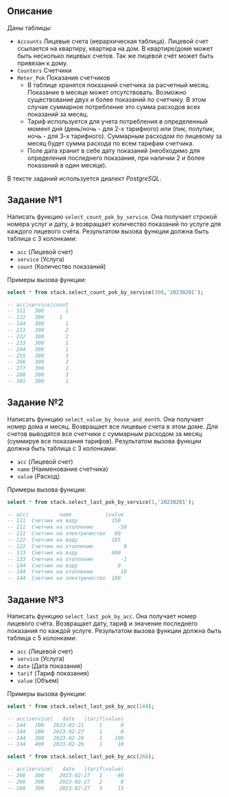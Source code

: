 ## Описание

Даны таблицы:
- `Accounts` Лицевые счета (иерархическая таблица). Лицевой счет ссылается на квартиру, квартира на дом. В квартире/доме может быть несколько лицевых счетов. Так же лицевой счёт может быть привязан к дому.
- `Counters` Счетчики
- `Meter_Pok` Показания счетчиков
  - В таблице хранятся показаний счетчика за расчетный месяц. Показание в месяце может отсутствовать. Возможно существование двух и более показаний по счетчику. В этом случае суммарное потребление это сумма расходов всех показаний за месяц.
  - Тариф используется для учета потребления в определенный момент дня (день/ночь - для 2-х тарифного) или (пик, полупик, ночь - для 3-х тарифного). Суммарным расходом по лицевому за месяц будет сумма расхода по всем тарифам счетчика.
  - Поле дата хранит в себе дату показаний (необходимо для определения последнего показания, при наличии 2 и более показаний в один месяце).

В тексте заданий используется диалект _PostgreSQL_.

## Задание №1

Написать функцию `select_count_pok_by_service`. Она получает строкой номера услуг и дату, а возвращает количество показаний по услуге для каждого лицевого счёта. Результатом вызова функции должна быть таблица с 3 колонками:
- `acc` (Лицевой счет)
- `service` (Услуга)
- `count` (Количество показаний)

Примеры вызова функции:
```SQL
select * from stack.select_count_pok_by_service(300,'20230201');

-- acc|service|count
-- 111	 300	   1
-- 122   300     1
-- 144	 300	   1
-- 211	 300	   2
-- 222	 300	   2
-- 233	 300	   1
-- 244	 300	   1
-- 255	 300	   3
-- 266	 300	   3
-- 277	 300	   2
-- 288	 300	   3
-- 301	 300	   1
```

## Задание №2

Написать функцию `select_value_by_house_and_month`. Она получает номер дома и месяц. Возвращает все лицевые счета в этом доме. Для счетов выводятся все счетчики с суммарным расходом за месяц (суммируя все показания тарифов). Результатом вызова функции должна быть таблица с 3 колонками:

- `acc` (Лицевой счет)
- `name` (Наименование счетчика)
- `value` (Расход)

Примеры вызова функции:
```SQL
select * from stack.select_last_pok_by_service(1,'20230201');

-- acc|          name           |value
-- 111	Счетчик на воду	          150
-- 111	Счетчик на отопление	    -50
-- 111	Счетчик на электричество   80
-- 122	Счетчик на воду	          105
-- 122	Счетчик на отопление	      0
-- 133	Счетчик на воду	          900
-- 133	Счетчик на отопление	     -1
-- 144	Счетчик на воду	            0
-- 144	Счетчик на отопление	     10
-- 144	Счетчик на электричество  100
```

## Задание №3
Написать функцию `select_last_pok_by_acc`. Она получает номер лицевого счёта. Возвращает дату, тариф и значение последнего показания по каждой услуге. Результатом вызова функции должна быть таблица с 5 колонками:

- `acc` (Лицевой счет)
- `service` (Услуга)
- `date` (Дата показания)
- `tarif` (Тариф показания)
- `value` (Объем)

Примеры вызова функции:
```SQL
select * from stack.select_last_pok_by_acc(144);

-- acc|service|   date   |tarif|value|
-- 144	 100   2023-02-21	  1	     0
-- 144	 200   2023-02-27	  1	     0
-- 144	 300   2023-02-28	  1	   100
-- 144	 400   2023-02-26	  1	    10
```

```SQL
select * from stack.select_last_pok_by_acc(266);

-- acc|service|   date   |tarif|value|
-- 266	 300	 2023-02-27	  1	   -90
-- 266	 300	 2023-02-27	  2	     0
-- 266	 300	 2023-02-27	  3	    13
```
